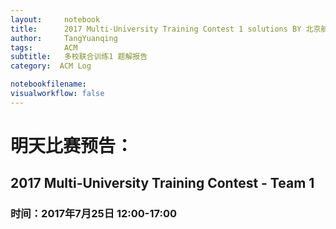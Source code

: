 ```yaml
---
layout:     notebook
title:      2017 Multi-University Training Contest 1 solutions BY 北京航空航天大学
author:     TangYuanqing
tags: 		ACM
subtitle:   多校联合训练1 题解报告
category:  ACM Log

notebookfilename:
visualworkflow: false
---
```



# 明天比赛预告：
## 2017 Multi-University Training Contest - Team 1
### 时间：2017年7月25日 12:00-17:00

